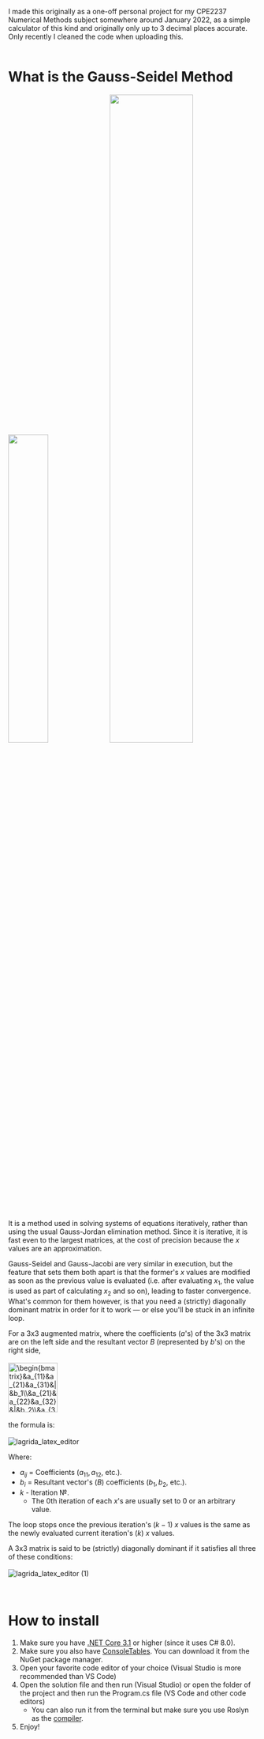 I made this originally as a one-off personal project for my CPE2237 Numerical Methods subject somewhere around January 2022, as a simple calculator of this kind and originally only up to 3 decimal places accurate. Only recently I cleaned the code when uploading this.
<br><br>

# What is the Gauss-Seidel Method
<img src="https://github.com/user-attachments/assets/6bf218c0-84cc-4033-a2df-86eb4744b24c" width=40%>
<img src="https://github.com/user-attachments/assets/0df94d16-4fb8-49e0-91e8-8382441c44f3" width=58%>

It is a method used in solving systems of equations iteratively, rather than using the usual Gauss-Jordan elimination method. Since it is iterative, it is fast 
even to the largest matrices, at the cost of precision because the $x$ values are an approximation.

Gauss-Seidel and Gauss-Jacobi are very similar in execution, but the feature that sets them both apart is that the former's $x$ values are modified as soon as the previous
value is evaluated (i.e. after evaluating $x_1$, the value is used as part of calculating $x_2$ and so on), leading to faster convergence. What's common for them however,
is that you need a (strictly) diagonally dominant matrix in order for it to work — or else you'll be stuck in an infinite loop. 

For a 3x3 augmented matrix, where the coefficients ($a$'s) of the 3x3 matrix are on the left side and the resultant vector $B$ (represented by $b$'s) on the right side,<br><br>
<img src="https://latex.codecogs.com/png.image?\dpi{110}\bg{white}\begin{bmatrix}&a_{11}&a_{21}&a_{31}&|&b_1\\&a_{21}&a_{22}&a_{32}&|&b_2\\&a_{31}&a_{23}&a_{33}&|&b_3\\\end{bmatrix}" title="\begin{bmatrix}&a_{11}&a_{21}&a_{31}&|&b_1\\&a_{21}&a_{22}&a_{32}&|&b_2\\&a_{31}&a_{23}&a_{33}&|&b_3\\\end{bmatrix}" height=100/>
<br><br>the formula is:<br><br>
![lagrida_latex_editor](https://github.com/user-attachments/assets/1dff7121-d6ba-4562-8ed1-2062048f2f72)

Where:
* $a_{ij}$ = Coefficients ($a_{11}, a_{12},$ etc.).
* $b_i$ = Resultant vector's ($B$) coefficients ($b_1, b_2,$ etc.).
* $k$ - Iteration №.
  * The 0th iteration of each $x$'s are usually set to 0 or an arbitrary value.
 
The loop stops once the previous iteration's ($k-1$) $x$ values is the same as the newly evaluated current iteration's ($k$) $x$ values.

A 3x3 matrix is said to be (strictly) diagonally dominant if it satisfies all three of these conditions:<br><br>
![lagrida_latex_editor (1)](https://github.com/user-attachments/assets/4aae35eb-9312-4168-bfc0-afa846e098dd)

<br>

# How to install
1. Make sure you have [.NET Core 3.1](https://dotnet.microsoft.com/en-us/download/dotnet/3.1) or higher (since it uses C# 8.0).
2. Make sure you also have [ConsoleTables](https://github.com/khalidabuhakmeh/ConsoleTables). You can download it from the NuGet package manager.
3. Open your favorite code editor of your choice (Visual Studio is more recommended than VS Code)
4. Open the solution file and then run (Visual Studio) or open the folder of the project and then run the Program.cs file (VS Code and other code editors)
   * You can also run it from the terminal but make sure you use Roslyn as the [compiler](https://stackoverflow.com/questions/31875825/how-to-run-roslyn-instead-csc-exe-from-command-line).
5. Enjoy!

